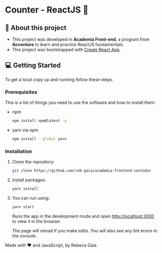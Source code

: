 # Counter - ReactJS 💭

## 🌟 About this project
- This project was developed in **Academia Front-end**, a program from **Accenture** to learn and practice ReactJS fundamentals.
- This project was bootstrapped with [Create React App](https://github.com/facebook/create-react-app).

## 💻 Getting Started

To get a local copy up and running follow these steps. 

### Prerequisites
This is a list of things you need to use the software and how to install them.
* npm
  ```sh
  npm install npm@latest -g
  ```
* yarn via npm
  ```sh
  npm install --global yarn
  ```

### Installation
1. Clone the repository:
   ```sh
   git clone https://github.com/reb-gaia/academia-frontend-contador
   ```
2. Install packages:
   ```sh
   yarn install
   ```
3. You can run using:
   ```sh
   yarn start
   ```
   Runs the app in the development mode and open [http://localhost:3000](http://localhost:3000) to view it in the browser.
   
    The page will reload if you make edits. You will also see any lint errors in the console.


Made with ❤️ and JavaScript, by Rebeca Gaia.